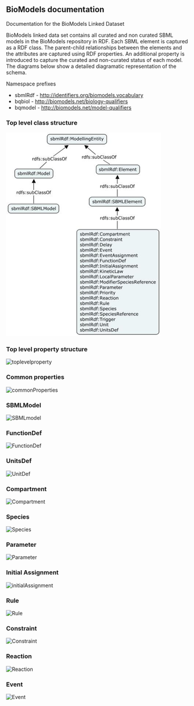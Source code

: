 ## BioModels documentation 

Documentation for the BioModels Linked Dataset

BioModels linked data set contains all curated and non curated SBML models in the BioModels repository in RDF. Each SBML element is captured as a RDF class. The parent-child relationships between the elements and the attributes are captured using RDF properties. An additional property is introduced to capture the curated and non-curated status of each model. The diagrams below show a detailed diagramatic representation of the schema. 

Namespace prefixes

   - sbmlRdf - http://identifiers.org/biomodels.vocabulary
   - bqbiol - http://biomodels.net/biology-qualifiers
   - bqmodel - http://biomodels.net/model-qualifiers


### Top level class structure
![toplevelclassstructure](https://github.com/EBISPOT/RDF-platform/blob/gh-pages/static/biomodels/topLevelClassStructure-424x557.jpeg?raw=true)

### Top level property structure
![toplevelproperty](https://github.com/EBISPOT/RDF-platform/blob/gh-pages/static/biomodels/topLevelPropertyStructure-851x648.jpg?raw=true)

### Common properties
![commonProperties](https://github.com/EBISPOT/RDF-platform/blob/gh-pages/static/biomodels/commonProperties.jpg?raw=true)

### SBMLModel
![SBMLmodel](https://github.com/EBISPOT/RDF-platform/blob/gh-pages/static/biomodels/sbmlModelProperties.jpg?raw=true)

### FunctionDef
![FunctionDef](https://github.com/EBISPOT/RDF-platform/blob/gh-pages/static/biomodels/functionDefProperties.jpg?raw=true)

### UnitsDef
![UnitDef](https://github.com/EBISPOT/RDF-platform/blob/gh-pages/static/biomodels/unitsDefProperties.jpg?raw=true)

### Compartment
![Compartment](https://github.com/EBISPOT/RDF-platform/blob/gh-pages/static/biomodels/compartmentProperties.jpg?raw=true)

### Species
![Species](https://github.com/EBISPOT/RDF-platform/blob/gh-pages/static/biomodels/speciesProperties.jpg?raw=true)

### Parameter
![Parameter](https://github.com/EBISPOT/RDF-platform/blob/gh-pages/static/biomodels/parameterProperties.jpg?raw=true)

### Initial Assignment
![initialAssignment](https://github.com/EBISPOT/RDF-platform/blob/gh-pages/static/biomodels/initAssignProperties.jpg?raw=true)

### Rule
![Rule](https://github.com/EBISPOT/RDF-platform/blob/gh-pages/static/biomodels/ruleProperties.jpg?raw=true)

### Constraint
![Constraint](https://github.com/EBISPOT/RDF-platform/blob/gh-pages/static/biomodels/constraintProperties.jpg?raw=true)

### Reaction
![Reaction](https://github.com/EBISPOT/RDF-platform/blob/gh-pages/static/biomodels/reaction.jpg?raw=true)

### Event
![Event](https://github.com/EBISPOT/RDF-platform/blob/gh-pages/static/biomodels/eventProperties.jpg?raw=true)
